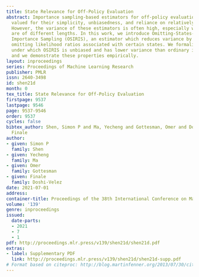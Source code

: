 ```yaml
---
title: State Relevance for Off-Policy Evaluation
abstract: Importance sampling-based estimators for off-policy evaluation (OPE) are
  valued for their simplicity, unbiasedness, and reliance on relatively few assumptions.
  However, the variance of these estimators is often high, especially when trajectories
  are of different lengths. In this work, we introduce Omitting-States-Irrelevant-to-Return
  Importance Sampling (OSIRIS), an estimator which reduces variance by strategically
  omitting likelihood ratios associated with certain states. We formalize the conditions
  under which OSIRIS is unbiased and has lower variance than ordinary importance sampling,
  and we demonstrate these properties empirically.
layout: inproceedings
series: Proceedings of Machine Learning Research
publisher: PMLR
issn: 2640-3498
id: shen21d
month: 0
tex_title: State Relevance for Off-Policy Evaluation
firstpage: 9537
lastpage: 9546
page: 9537-9546
order: 9537
cycles: false
bibtex_author: Shen, Simon P and Ma, Yecheng and Gottesman, Omer and Doshi-Velez,
  Finale
author:
- given: Simon P
  family: Shen
- given: Yecheng
  family: Ma
- given: Omer
  family: Gottesman
- given: Finale
  family: Doshi-Velez
date: 2021-07-01
address:
container-title: Proceedings of the 38th International Conference on Machine Learning
volume: '139'
genre: inproceedings
issued:
  date-parts:
  - 2021
  - 7
  - 1
pdf: http://proceedings.mlr.press/v139/shen21d/shen21d.pdf
extras:
- label: Supplementary PDF
  link: http://proceedings.mlr.press/v139/shen21d/shen21d-supp.pdf
# Format based on citeproc: http://blog.martinfenner.org/2013/07/30/citeproc-yaml-for-bibliographies/
---
```

